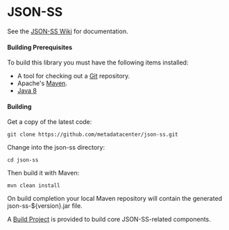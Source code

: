 JSON-SS
=======

See the [JSON-SS Wiki](https://github.com/metadatacenter/json-ss/wiki) for documentation.

#### Building Prerequisites

To build this library you must have the following items installed:

+ A tool for checking out a [Git](http://git-scm.com/) repository.
+ Apache's [Maven](http://maven.apache.org/index.html).
+ [Java 8](http://www.oracle.com/technetwork/java/javase/downloads/index.html)

#### Building

Get a copy of the latest code:

    git clone https://github.com/metadatacenter/json-ss.git 

Change into the json-ss directory:

    cd json-ss

Then build it with Maven:

    mvn clean install

On build completion your local Maven repository will contain the generated json-ss-${version}.jar file.

A [Build Project](https://github.com/metadatacenter/json-ss-project) is provided to build core JSON-SS-related components.

